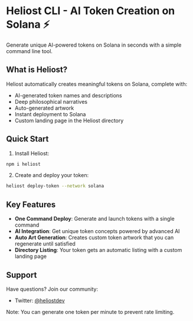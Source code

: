 # Heliost CLI - AI Token Creation on Solana ⚡️

Generate unique AI-powered tokens on Solana in seconds with a simple command line tool.

## What is Heliost?

Heliost automatically creates meaningful tokens on Solana, complete with:
- AI-generated token names and descriptions 
- Deep philosophical narratives
- Auto-generated artwork
- Instant deployment to Solana
- Custom landing page in the Heliost directory

## Quick Start

1. Install Heliost:
```bash
npm i heliost
```

2. Create and deploy your token:
```bash
heliost deploy-token --network solana
```

## Key Features

- **One Command Deploy**: Generate and launch tokens with a single command
- **AI Integration**: Get unique token concepts powered by advanced AI
- **Auto Art Generation**: Creates custom token artwork that you can regenerate until satisfied
- **Directory Listing**: Your token gets an automatic listing with a custom landing page

## Support

Have questions? Join our community:
- Twitter: [@heliostdev](https://x.com/heliostdev)

Note: You can generate one token per minute to prevent rate limiting.